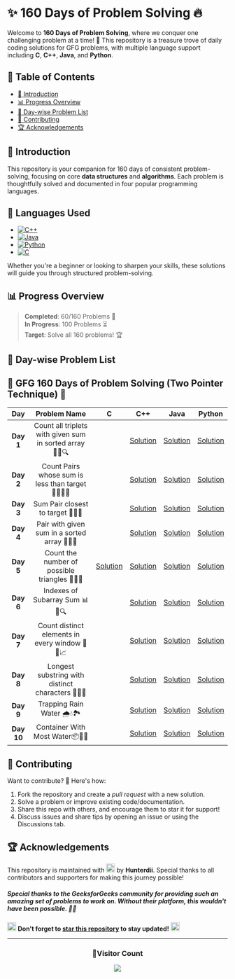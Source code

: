 # **✨ 160 Days of Problem Solving 🔥**

Welcome to **160 Days of Problem Solving**, where we conquer one challenging problem at a time! 🌟 This repository is a treasure trove of daily coding solutions for GFG problems, with multiple language support including **C**, **C++**, **Java**, and **Python**.

## **📌 Table of Contents**

- [🚀 Introduction](#-introduction)
- [📊 Progress Overview](#-progress-overview)
- [📅 Day-wise Problem List](#-day-wise-problem-list)
- [🤝 Contributing](#-contributing)
- [🏆 Acknowledgements](#-acknowledgements)

## **🚀 Introduction**

This repository is your companion for 160 days of consistent problem-solving, focusing on core **data structures** and **algorithms**. Each problem is thoughtfully solved and documented in four popular programming languages.

## 🚀 **Languages Used**

- [![C++](https://img.shields.io/badge/c++-%2300599C.svg?style=for-the-badge&logo=c%2B%2B&logoColor=white)](https://github.com/search?q=repo%3AHunterdii%2FGeeksforGeeks-POTD++language%3Acpp+path%3ANovember+2024+GFG+SOLUTION&type=code)
- [![Java](https://img.shields.io/badge/java-%23ED8B00.svg?style=for-the-badge&logo=java&logoColor=white)](https://github.com/search?q=repo%3AHunterdii%2FGeeksforGeeks-POTD++language%3AJava+path%3ANovember+2024+GFG+SOLUTION&type=code)
- [![Python](https://img.shields.io/badge/python-3670A0?style=for-the-badge&logo=python&logoColor=ffdd54)](https://github.com/search?q=repo%3AHunterdii%2FGeeksforGeeks-POTD++language%3APython+path%3ANovember+2024+GFG+SOLUTION&type=code)
- [![C](https://img.shields.io/badge/c-%2300599C.svg?style=for-the-badge&logo=c&logoColor=white)](https://github.com/search?q=repo%3AHunterdii%2FGeeksforGeeks-POTD++language%3Ac+path%3ANovember+2024+GFG+SOLUTION&type=code)

Whether you're a beginner or looking to sharpen your skills, these solutions will guide you through structured problem-solving.

## **📊 Progress Overview**

> **Completed**: 60/160 Problems 🎉  
> **In Progress**: 100 Problems ⏳  
> **Target**: Solve all 160 problems! 🏆

## **📅 Day-wise Problem List**

## **👫 GFG 160 Days of Problem Solving (Two Pointer Technique) 👫**

|  **Day**   |                     **Problem Name**                     |                                        **C**                                         |                                                **C++**                                                |                                                 **Java**                                                 |                                                 **Python**                                                 |
| :--------: | :------------------------------------------------------: | :----------------------------------------------------------------------------------: | :---------------------------------------------------------------------------------------------------: | :------------------------------------------------------------------------------------------------------: | :--------------------------------------------------------------------------------------------------------: |
| **Day 1**  | Count all triplets with given sum in sorted array 🔢🔽🔍 |                                                                                      | [Solution](Day%201%20-%20Count%20all%20triplets%20with%20given%20sum%20in%20sorted%20array.md#code-c) | [Solution](Day%201%20-%20Count%20all%20triplets%20with%20given%20sum%20in%20sorted%20array.md#code-java) | [Solution](Day%201%20-%20Count%20all%20triplets%20with%20given%20sum%20in%20sorted%20array.md#code-python) |
| **Day 2**  |     Count Pairs whose sum is less than target 👫🔢👨‍💻     |                                                                                      |      [Solution](Day%202%20-%20Count%20Pairs%20whose%20sum%20is%20less%20than%20target.md#code-c)      |      [Solution](Day%202%20-%20Count%20Pairs%20whose%20sum%20is%20less%20than%20target.md#code-java)      |      [Solution](Day%202%20-%20Count%20Pairs%20whose%20sum%20is%20less%20than%20target.md#code-python)      |
| **Day 3**  |            Sum Pair closest to target 🎯💡🔢             |                                                                                      |                [Solution](Day%203%20-%20Sum%20Pair%20closest%20to%20target.md#code-c)                 |                [Solution](Day%203%20-%20Sum%20Pair%20closest%20to%20target.md#code-java)                 |                [Solution](Day%203%20-%20Sum%20Pair%20closest%20to%20target.md#code-python)                 |
| **Day 4**  |       Pair with given sum in a sorted array 🔢🧮✅       |                                                                                      |        [Solution](Day%204%20-%20Pair%20with%20given%20sum%20in%20a%20sorted%20array.md#code-c)        |        [Solution](Day%204%20-%20Pair%20with%20given%20sum%20in%20a%20sorted%20array.md#code-java)        |        [Solution](Day%204%20-%20Pair%20with%20given%20sum%20in%20a%20sorted%20array.md#code-python)        |
| **Day 5**  |      Count the number of possible triangles 📐📏🧮       | [Solution](Day%205%20-%20Count%20the%20number%20of%20possible%20triangles.md#code-c) |        [Solution](Day%205%20-%20Count%20the%20number%20of%20possible%20triangles.md#code-c-1)         |         [Solution](Day%205%20-%20Count%20the%20number%20of%20possible%20triangles.md#code-java)          |         [Solution](Day%205%20-%20Count%20the%20number%20of%20possible%20triangles.md#code-python)          |
| **Day 6**  |              Indexes of Subarray Sum 📊📐🔍              |                                                                                      |                   [Solution](Day%206%20-%20Indexes%20of%20Subarray%20Sum.md#code-c)                   |                   [Solution](Day%206%20-%20Indexes%20of%20Subarray%20Sum.md#code-java)                   |                   [Solution](Day%206%20-%20Indexes%20of%20Subarray%20Sum.md#code-python)                   |
| **Day 7**  |      Count distinct elements in every window 🔢🎯📈      |                                                                                      |         [Solution](Day%207%20-%20Count%20distinct%20elements%20in%20every%20window.md#code-c)         |         [Solution](Day%207%20-%20Count%20distinct%20elements%20in%20every%20window.md#code-java)         |         [Solution](Day%207%20-%20Count%20distinct%20elements%20in%20every%20window.md#code-python)         |
| **Day 8**  |    Longest substring with distinct characters 🧵🔤🧠     |                                                                                      |        [Solution](Day%208%20-%20Longest%20substring%20with%20distinct%20characters.md#code-c)         |        [Solution](Day%208%20-%20Longest%20substring%20with%20distinct%20characters.md#code-java)         |        [Solution](Day%208%20-%20Longest%20substring%20with%20distinct%20characters.md#code-python)         |
| **Day 9**  |                Trapping Rain Water 🌧️💧🏞️                |                                                                                      |                      [Solution](Day%209%20-%20Trapping%20Rain%20Water.md#code-c)                      |                      [Solution](Day%209%20-%20Trapping%20Rain%20Water.md#code-java)                      |                      [Solution](Day%209%20-%20Trapping%20Rain%20Water.md#code-python)                      |
| **Day 10** |             Container With Most Water📦🌊📐              |                                                                                      |                 [Solution](Day%2010%20-%20Container%20With%20Most%20Water.md#code-c)                  |                 [Solution](Day%2010%20-%20Container%20With%20Most%20Water.md#code-java)                  |                 [Solution](Day%2010%20-%20Container%20With%20Most%20Water.md#code-python)                  |

<!--## **🎉 Bonus Problems (Matrix)🎁**

| **Bonus Problem No.**  | **Problem Name**                                    | **C**  🖥️                                                                                                                               | **C++**  🚀                                                                                                                          | **Java** ☕                                                                                                                          | **Python**  🐍                                                                                                                       |
|:--------:|:---------------------------------------------------:|:-------------------------------------------------------------------------------------------------------------------------------------:|:----------------------------------------------------------------------------------------------------------------------------------:|:---------------------------------------------------------------------------------------------------------------------------------:|:----------------------------------------------------------------------------------------------------------------------------------:|
| _NUM 1_    | **Implement Lower Bound** 📏🔍📊 |                    | [Solution](https://github.com/Hunterdii/GeeksforGeeks-POTD/blob/main/160%20Days%20Of%20Problem%20Solving/GFG%20-%20160%20(Searching)/%F0%9F%8E%89BONUS%20PROBLEMS%20%F0%9F%8E%81/1.%20Implement%20Lower%20Bound.md#code-c) | [Solution](https://github.com/Hunterdii/GeeksforGeeks-POTD/blob/main/160%20Days%20Of%20Problem%20Solving/GFG%20-%20160%20(Searching)/%F0%9F%8E%89BONUS%20PROBLEMS%20%F0%9F%8E%81/1.%20Implement%20Lower%20Bound.md#code-java) | [Solution](https://github.com/Hunterdii/GeeksforGeeks-POTD/blob/main/160%20Days%20Of%20Problem%20Solving/GFG%20-%20160%20(Searching)/%F0%9F%8E%89BONUS%20PROBLEMS%20%F0%9F%8E%81/1.%20Implement%20Lower%20Bound.md#code-python) |
| _NUM 2_    | **Bitonic Point** ⛰️🔀📍 |                    | [Solution](https://github.com/Hunterdii/GeeksforGeeks-POTD/blob/main/160%20Days%20Of%20Problem%20Solving/GFG%20-%20160%20(Searching)/%F0%9F%8E%89BONUS%20PROBLEMS%20%F0%9F%8E%81/2.%20Bitonic%20Point.md#code-c) | [Solution](https://github.com/Hunterdii/GeeksforGeeks-POTD/blob/main/160%20Days%20Of%20Problem%20Solving/GFG%20-%20160%20(Searching)/%F0%9F%8E%89BONUS%20PROBLEMS%20%F0%9F%8E%81/2.%20Bitonic%20Point.md#code-java) | [Solution](https://github.com/Hunterdii/GeeksforGeeks-POTD/blob/main/160%20Days%20Of%20Problem%20Solving/GFG%20-%20160%20(Searching)/%F0%9F%8E%89BONUS%20PROBLEMS%20%F0%9F%8E%81/2.%20Bitonic%20Point.md#code-python) |
| _NUM 3_    | **Median of 2 Sorted Arrays of Different Sizes** 📊🔢⚖️ |                    | [Solution](https://github.com/Hunterdii/GeeksforGeeks-POTD/blob/main/160%20Days%20Of%20Problem%20Solving/GFG%20-%20160%20(Searching)/%F0%9F%8E%89BONUS%20PROBLEMS%20%F0%9F%8E%81/3.%20Median%20of%202%20Sorted%20Arrays%20of%20Different%20Sizes.md#code-cpp) | [Solution](https://github.com/Hunterdii/GeeksforGeeks-POTD/blob/main/160%20Days%20Of%20Problem%20Solving/GFG%20-%20160%20(Searching)/%F0%9F%8E%89BONUS%20PROBLEMS%20%F0%9F%8E%81/3.%20Median%20of%202%20Sorted%20Arrays%20of%20Different%20Sizes.md#code-java) | [Solution](https://github.com/Hunterdii/GeeksforGeeks-POTD/blob/main/160%20Days%20Of%20Problem%20Solving/GFG%20-%20160%20(Searching)/%F0%9F%8E%89BONUS%20PROBLEMS%20%F0%9F%8E%81/3.%20Median%20of%202%20Sorted%20Arrays%20of%20Different%20Sizes.md#code-python) |
| _NUM 4_    | **Square Root** 🔢➗🔲                      | [Solution](https://github.com/Hunterdii/GeeksforGeeks-POTD/blob/main/160%20Days%20Of%20Problem%20Solving/GFG%20-%20160%20(Searching)/%F0%9F%8E%89BONUS%20PROBLEMS%20%F0%9F%8E%81/4.%20Square%20Root.md#code-c) | [Solution](https://github.com/Hunterdii/GeeksforGeeks-POTD/blob/main/160%20Days%20Of%20Problem%20Solving/GFG%20-%20160%20(Searching)/%F0%9F%8E%89BONUS%20PROBLEMS%20%F0%9F%8E%81/4.%20Square%20Root.md#code-c-1) | [Solution](https://github.com/Hunterdii/GeeksforGeeks-POTD/blob/main/160%20Days%20Of%20Problem%20Solving/GFG%20-%20160%20(Searching)/%F0%9F%8E%89BONUS%20PROBLEMS%20%F0%9F%8E%81/4.%20Square%20Root.md#code-java) | [Solution](https://github.com/Hunterdii/GeeksforGeeks-POTD/blob/main/160%20Days%20Of%20Problem%20Solving/GFG%20-%20160%20(Searching)/%F0%9F%8E%89BONUS%20PROBLEMS%20%F0%9F%8E%81/4.%20Square%20Root.md#code-python) |
| _NUM 5_    | **Koko Eating Bananas** 🍌🐒⏳ |                    | [Solution](https://github.com/Hunterdii/GeeksforGeeks-POTD/blob/main/160%20Days%20Of%20Problem%20Solving/GFG%20-%20160%20(Searching)/%F0%9F%8E%89BONUS%20PROBLEMS%20%F0%9F%8E%81/5.%20Koko%20Eating%20Bananas.md#code-c) | [Solution](https://github.com/Hunterdii/GeeksforGeeks-POTD/blob/main/160%20Days%20Of%20Problem%20Solving/GFG%20-%20160%20(Searching)/%F0%9F%8E%89BONUS%20PROBLEMS%20%F0%9F%8E%81/5.%20Koko%20Eating%20Bananas.md#code-java) | [Solution](https://github.com/Hunterdii/GeeksforGeeks-POTD/blob/main/160%20Days%20Of%20Problem%20Solving/GFG%20-%20160%20(Searching)/%F0%9F%8E%89BONUS%20PROBLEMS%20%F0%9F%8E%81/5.%20Koko%20Eating%20Bananas.md#code-python) |
| _NUM 6_    | **Minimum Days to Make M Bouquets** 🌸⏳💐 |                    | [Solution](https://github.com/Hunterdii/GeeksforGeeks-POTD/blob/main/160%20Days%20Of%20Problem%20Solving/GFG%20-%20160%20(Searching)/%F0%9F%8E%89BONUS%20PROBLEMS%20%F0%9F%8E%81/6.%20Minimum%20days%20to%20make%20M%20bouquets.md#code-cpp) | [Solution](https://github.com/Hunterdii/GeeksforGeeks-POTD/blob/main/160%20Days%20Of%20Problem%20Solving/GFG%20-%20160%20(Searching)/%F0%9F%8E%89BONUS%20PROBLEMS%20%F0%9F%8E%81/6.%20Minimum%20days%20to%20make%20M%20bouquets.md#code-java) | [Solution](https://github.com/Hunterdii/GeeksforGeeks-POTD/blob/main/160%20Days%20Of%20Problem%20Solving/GFG%20-%20160%20(Searching)/%F0%9F%8E%89BONUS%20PROBLEMS%20%F0%9F%8E%81/6.%20Minimum%20days%20to%20make%20M%20bouquets.md#code-python) |
-->

<!--## **🎉 Bonus Problems (Sorting)🎁**

| **Bonus Problem No.**  | **Problem Name**                                    | **C**  🖥️                                                                                                                               | **C++**  🚀                                                                                                                          | **Java** ☕                                                                                                                          | **Python**  🐍                                                                                                                       |
|:--------:|:---------------------------------------------------:|:-------------------------------------------------------------------------------------------------------------------------------------:|:----------------------------------------------------------------------------------------------------------------------------------:|:---------------------------------------------------------------------------------------------------------------------------------:|:----------------------------------------------------------------------------------------------------------------------------------:|
-->

## **🤝 Contributing**

Want to contribute? 🌟 Here's how:

1. Fork the repository and create a _pull request_ with a new solution.
2. Solve a problem or improve existing code/documentation.
3. Share this repo with others, and encourage them to star it for support!
4. Discuss issues and share tips by opening an issue or using the Discussions tab.

## **🏆 Acknowledgements**

This repository is maintained with <img src="https://github.com/user-attachments/assets/00314b63-96bb-4e9a-92f6-4ead67e0fb7d" width="20" height="20"> by **Hunterdii**. Special thanks to all contributors and supporters for making this journey possible!

##### Special thanks to the _GeeksforGeeks_ community for providing such an amazing set of problems to work on. Without their platform, this wouldn't have been possible. 🧑‍💻

<img src="https://github.com/user-attachments/assets/35f6838c-52f5-4e48-8a98-c5203f8c57e3" style="width:20px; color: #FFD700" alt="Star GIF"></h1> **Don't forget to [star this repository](https://github.com/Hunterdii/GeeksforGeeks-POTD) to stay updated!** <img src="https://github.com/user-attachments/assets/35f6838c-52f5-4e48-8a98-c5203f8c57e3" style="width:20px; color: #FFD700" alt="Star GIF"></h1>

---

<div align="center">
  <h3><b>📍Visitor Count</b></h3>
</div>

<p align="center">
  <img src="https://visitor-badge.laobi.icu/badge?page_id=Hunterdii.GeeksforGeeks-POTD" />
</p>
